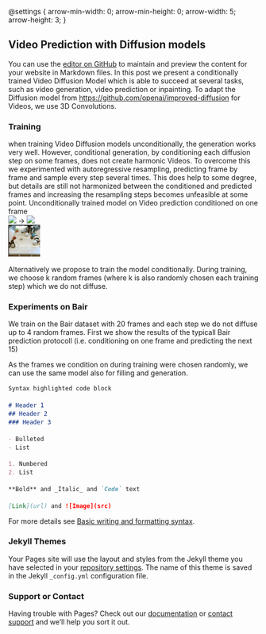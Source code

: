 @settings {
  arrow-min-width: 0;
  arrow-min-height: 0;
  arrow-width: 5;
  arrow-height: 3;
}

## Video Prediction with Diffusion models

You can use the [editor on GitHub](https://github.com/Tobi-r9/tobi-r9.github.io/edit/main/README.md) to maintain and preview the content for your website in Markdown files.
In this post we present a conditionally trained Video Diffusion Model which is able to succeed at several tasks, such as video generation, video prediction or inpainting. To adapt the Diffusion model from https://github.com/openai/improved-diffusion for Videos, we use 3D Convolutions. 

### Training
when training Video Diffusion models unconditionally, the generation works very well. However, conditional generation, by conditioning each diffusion step on some frames, does not create harmonic Videos. To overcome this we experimented with autoregressive resampling, predicting frame by frame and sample every step several times. This does help to some degree, but details are still not harmonized between the conditioned and predicted frames and increasing the resampling steps becomes unfeasible at some point. 
Unconditionally trained model on Video prediction conditioned on one frame  
![](bair_samples/unconditional_training/cond.png)  &rarr; ![](bair_samples/unconditional_training/video.gif)  
![](bair_samples/seq_85.gif)

Alternatively we propose to train the model conditionally. During training, we choose k random frames (where k is also randomly chosen each training step) which we do not diffuse. 
### Experiments on Bair

We train on the Bair dataset with 20 frames and each step we do not diffuse up to 4 random frames. First we show the results of the typicall Bair prediction protocoll (i.e. conditioning on one frame and predicting the next 15)

As the frames we condition on during training were chosen randomly, we can use the same model also for filling and generation.


```markdown
Syntax highlighted code block

# Header 1
## Header 2
### Header 3

- Bulleted
- List

1. Numbered
2. List

**Bold** and _Italic_ and `Code` text

[Link](url) and ![Image](src)
```

For more details see [Basic writing and formatting syntax](https://docs.github.com/en/github/writing-on-github/getting-started-with-writing-and-formatting-on-github/basic-writing-and-formatting-syntax).

### Jekyll Themes

Your Pages site will use the layout and styles from the Jekyll theme you have selected in your [repository settings](https://github.com/Tobi-r9/tobi-r9.github.io/settings/pages). The name of this theme is saved in the Jekyll `_config.yml` configuration file.

### Support or Contact

Having trouble with Pages? Check out our [documentation](https://docs.github.com/categories/github-pages-basics/) or [contact support](https://support.github.com/contact) and we’ll help you sort it out.
